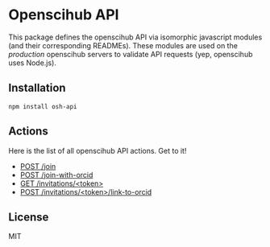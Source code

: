 # Openscihub API

This package defines the openscihub API via isomorphic javascript modules (and
their corresponding READMEs).  These modules are used on the *production*
openscihub servers to validate API requests (yep, openscihub uses Node.js).

## Installation

```
npm install osh-api
```

## Actions

Here is the list of all openscihub API actions. Get to it!

- [POST /join](join)
- [POST /join-with-orcid](join-with-orcid)
- [GET /invitations/&lt;token&gt;](get-invitation)
- [POST /invitations/&lt;token&gt;/link-to-orcid](link-invitation-to-orcid)

## License

MIT
